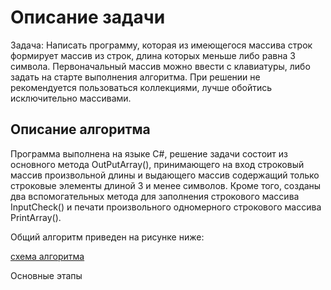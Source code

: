 # Описание задачи
Задача: Написать программу, которая из имеющегося массива строк формирует массив из строк, длина которых меньше либо равна 3 символа. Первоначальный массив можно ввести с клавиатуры, либо задать на старте выполнения алгоритма. При решении не рекомендуется пользоваться коллекциями, лучше обойтись исключительно массивами.
## Описание алгоритма
Программа выполнена на языке C#, решение задачи состоит из основного метода OutPutArray(), принимающего на вход строковый массив произвольной длины и выдающего массив содержащий только строковые элементы длиной 3 и менее символов. Кроме того, созданы два вспомогательных метода для заполнения строкового массива InputCheck() и печати произвольного одномерного строкового массива PrintArray().

Общий алгоритм приведен на рисунке ниже:

[схема алгоритма](FinalProject.png)

Основные этапы 